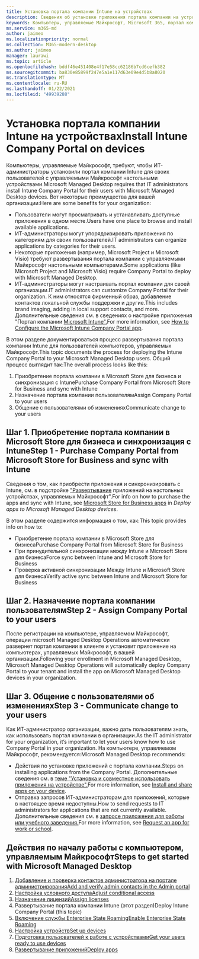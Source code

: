 ```yaml
---
title: Установка портала компании Intune на устройствах
description: Сведения об установке приложения портала компании на устройствах, управляемых Майкрософт
keywords: Компьютеры, управляемые Майкрософт, Microsoft 365, портал компании
ms.service: m365-md
author: jaimeo
ms.localizationpriority: normal
ms.collection: M365-modern-desktop
ms.author: jaimeo
manager: laurawi
ms.topic: article
ms.openlocfilehash: bddf46e451408e4f17e58cc62186b7cd6cefb382
ms.sourcegitcommit: ba830e85899f247e5a1e117d63e09e4d5b8a8020
ms.translationtype: MT
ms.contentlocale: ru-RU
ms.lasthandoff: 01/22/2021
ms.locfileid: "49939288"
---
```

# <a name="install-intune-company-portal-on-devices"></a><span data-ttu-id="49a03-104">Установка портала компании Intune на устройствах</span><span class="sxs-lookup"><span data-stu-id="49a03-104">Install Intune Company Portal on devices</span></span>

<span data-ttu-id="49a03-105">Компьютеры, управляемые Майкрософт, требуют, чтобы ИТ-администраторы установили портал компании Intune для своих пользователей с управляемыми Майкрософт настольными устройствами.</span><span class="sxs-lookup"><span data-stu-id="49a03-105">Microsoft Managed Desktop requires that IT administrators install Intune Company Portal for their users with Microsoft Managed Desktop devices.</span></span> <span data-ttu-id="49a03-106">Вот некоторые преимущества для вашей организации:</span><span class="sxs-lookup"><span data-stu-id="49a03-106">Here are some benefits for your organization:</span></span>
- <span data-ttu-id="49a03-107">Пользователи могут просматривать и устанавливать доступные приложения в одном месте.</span><span class="sxs-lookup"><span data-stu-id="49a03-107">Users have one place to browse and install available applications.</span></span> 
- <span data-ttu-id="49a03-108">ИТ-администраторы могут упорядоизировать приложения по категориям для своих пользователей.</span><span class="sxs-lookup"><span data-stu-id="49a03-108">IT administrators can organize applications by categories for their users.</span></span>  
- <span data-ttu-id="49a03-109">Некоторые приложения (например, Microsoft Project и Microsoft Visio) требуют развертывания портала компании с управляемыми Майкрософт настольными компьютерами.</span><span class="sxs-lookup"><span data-stu-id="49a03-109">Some applications (like Microsoft Project and Microsoft Visio) require Company Portal to deploy with Microsoft Managed Desktop.</span></span>
- <span data-ttu-id="49a03-110">ИТ-администраторы могут настраивать портал компании для своей организации.</span><span class="sxs-lookup"><span data-stu-id="49a03-110">IT administrators can customize Company Portal for their organization.</span></span> <span data-ttu-id="49a03-111">К ним относятся фирменный образ, добавление контактов локальной службы поддержки и другие.</span><span class="sxs-lookup"><span data-stu-id="49a03-111">This includes brand imaging, adding in local support contacts, and more.</span></span> <span data-ttu-id="49a03-112">Дополнительные сведения см. в сведениях о настройке приложения "Портал компании [Microsoft Intune".](https://docs.microsoft.com/intune/company-portal-app)</span><span class="sxs-lookup"><span data-stu-id="49a03-112">For more information, see [How to Configure the Microsoft Intune Company Portal app](https://docs.microsoft.com/intune/company-portal-app).</span></span>   

<span data-ttu-id="49a03-113">В этом разделе документироваться процесс развертывания портала компании Intune для пользователей компьютеров, управляемых Майкрософт.</span><span class="sxs-lookup"><span data-stu-id="49a03-113">This topic documents the process for deploying the Intune Company Portal to your Microsoft Managed Desktop users.</span></span> <span data-ttu-id="49a03-114">Общий процесс выглядит так:</span><span class="sxs-lookup"><span data-stu-id="49a03-114">The overall process looks like this:</span></span>
1. <span data-ttu-id="49a03-115">Приобретение портала компании в Microsoft Store для бизнеса и синхронизация с Intune</span><span class="sxs-lookup"><span data-stu-id="49a03-115">Purchase Company Portal from Microsoft Store for Business and sync with Intune</span></span>
2. <span data-ttu-id="49a03-116">Назначение портала компании пользователям</span><span class="sxs-lookup"><span data-stu-id="49a03-116">Assign Company Portal to your users</span></span>
3. <span data-ttu-id="49a03-117">Общение с пользователями об изменениях</span><span class="sxs-lookup"><span data-stu-id="49a03-117">Communicate change to your users</span></span>

## <a name="step-1---purchase-company-portal-from-microsoft-store-for-business-and-sync-with-intune"></a><span data-ttu-id="49a03-118">Шаг 1. Приобретение портала компании в Microsoft Store для бизнеса и синхронизация с Intune</span><span class="sxs-lookup"><span data-stu-id="49a03-118">Step 1 - Purchase Company Portal from Microsoft Store for Business and sync with Intune</span></span>
<span data-ttu-id="49a03-119">Сведения о том, как приобрести приложения и синхронизировать с Intune, см. в подстройке ["Развертывание](deploy-apps.md#msfb-apps) приложений на настольных устройствах, управляемых Майкрософт".</span><span class="sxs-lookup"><span data-stu-id="49a03-119">For info on how to purchase the apps and sync with Intune, see [Microsoft Store for Business apps](deploy-apps.md#msfb-apps) in *Deploy apps to Microsoft Managed Desktop devices*.</span></span>

<span data-ttu-id="49a03-120">В этом разделе содержится информация о том, как:</span><span class="sxs-lookup"><span data-stu-id="49a03-120">This topic provides info on how to:</span></span> 
- <span data-ttu-id="49a03-121">Приобретение портала компании в Microsoft Store для бизнеса</span><span class="sxs-lookup"><span data-stu-id="49a03-121">Purchase Company Portal from Microsoft Store for Business</span></span> 
- <span data-ttu-id="49a03-122">При принудительной синхронизации между Intune и Microsoft Store для бизнеса</span><span class="sxs-lookup"><span data-stu-id="49a03-122">Force sync between Intune and Microsoft Store for Business</span></span>
- <span data-ttu-id="49a03-123">Проверка активной синхронизации Между Intune и Microsoft Store для бизнеса</span><span class="sxs-lookup"><span data-stu-id="49a03-123">Verify active sync between Intune and Microsoft Store for Business</span></span> 

## <a name="step-2---assign-company-portal-to-your-users"></a><span data-ttu-id="49a03-124">Шаг 2. Назначение портала компании пользователям</span><span class="sxs-lookup"><span data-stu-id="49a03-124">Step 2 - Assign Company Portal to your users</span></span>
<span data-ttu-id="49a03-125">После регистрации на компьютере, управляемом Майкрософт, операции microsoft Managed Desktop Operations автоматически развернет портал компании в клиенте и установит приложение на компьютерах, управляемых Майкрософт, в вашей организации.</span><span class="sxs-lookup"><span data-stu-id="49a03-125">Following your enrollment in Microsoft Managed Desktop, Microsoft Managed Desktop Operations will automatically deploy Company Portal to your tenant and install the app on Microsoft Managed Desktop devices in your organization.</span></span>

## <a name="step-3---communicate-change-to-your-users"></a><span data-ttu-id="49a03-126">Шаг 3. Общение с пользователями об изменениях</span><span class="sxs-lookup"><span data-stu-id="49a03-126">Step 3 - Communicate change to your users</span></span>
<span data-ttu-id="49a03-127">Как ИТ-администратор организации, важно дать пользователям знать, как использовать портал компании в организации.</span><span class="sxs-lookup"><span data-stu-id="49a03-127">As the IT administrator for your organization, it’s important to let your users know how to use Company Portal in your organization.</span></span> <span data-ttu-id="49a03-128">На компьютере, управляемом Майкрософт, рекомендуется:</span><span class="sxs-lookup"><span data-stu-id="49a03-128">Microsoft Managed Desktop recommends:</span></span>
- <span data-ttu-id="49a03-129">Действия по установке приложений с портала компании.</span><span class="sxs-lookup"><span data-stu-id="49a03-129">Steps on installing applications from the Company Portal.</span></span> <span data-ttu-id="49a03-130">Дополнительные сведения см. в [теме "Установка и совместное использовать приложения на устройстве".](https://docs.microsoft.com/intune-user-help/install-apps-cpapp-windows)</span><span class="sxs-lookup"><span data-stu-id="49a03-130">For more information, see [Install and share apps on your device](https://docs.microsoft.com/intune-user-help/install-apps-cpapp-windows).</span></span>
- <span data-ttu-id="49a03-131">Отправка запросов ИТ-администраторам для приложений, которые в настоящее время недоступны.</span><span class="sxs-lookup"><span data-stu-id="49a03-131">How to send requests to IT administrators for applications that are not currently available.</span></span> <span data-ttu-id="49a03-132">Дополнительные сведения см. в [запросе приложения для работы или учебного заведения.](https://docs.microsoft.com/intune-user-help/install-apps-cpapp-windows#request-an-app-for-work-or-school)</span><span class="sxs-lookup"><span data-stu-id="49a03-132">For more information, see [Request an app for work or school](https://docs.microsoft.com/intune-user-help/install-apps-cpapp-windows#request-an-app-for-work-or-school).</span></span>  

## <a name="steps-to-get-started-with-microsoft-managed-desktop"></a><span data-ttu-id="49a03-133">Действия по началу работы с компьютером, управляемым Майкрософт</span><span class="sxs-lookup"><span data-stu-id="49a03-133">Steps to get started with Microsoft Managed Desktop</span></span>

1. [<span data-ttu-id="49a03-134">Добавление и проверка контактов администратора на портале администрирования</span><span class="sxs-lookup"><span data-stu-id="49a03-134">Add and verify admin contacts in the Admin portal</span></span>](add-admin-contacts.md)
2. [<span data-ttu-id="49a03-135">Настройка условного доступа</span><span class="sxs-lookup"><span data-stu-id="49a03-135">Adjust conditional access</span></span>](conditional-access.md)
3. [<span data-ttu-id="49a03-136">Назначение лицензий</span><span class="sxs-lookup"><span data-stu-id="49a03-136">Assign licenses</span></span>](assign-licenses.md)
4. <span data-ttu-id="49a03-137">Развертывание портала компании Intune (этот раздел)</span><span class="sxs-lookup"><span data-stu-id="49a03-137">Deploy Intune Company Portal (this topic)</span></span>
5. [<span data-ttu-id="49a03-138">Включение службы Enterprise State Roaming</span><span class="sxs-lookup"><span data-stu-id="49a03-138">Enable Enterprise State Roaming</span></span>](enterprise-state-roaming.md)
6. [<span data-ttu-id="49a03-139">Настройка устройств</span><span class="sxs-lookup"><span data-stu-id="49a03-139">Set up devices</span></span>](set-up-devices.md)
7. [<span data-ttu-id="49a03-140">Подготовка пользователей к работе с устройствами</span><span class="sxs-lookup"><span data-stu-id="49a03-140">Get your users ready to use devices</span></span>](get-started-devices.md)
8. [<span data-ttu-id="49a03-141">Развертывание приложений</span><span class="sxs-lookup"><span data-stu-id="49a03-141">Deploy apps</span></span>](deploy-apps.md)
